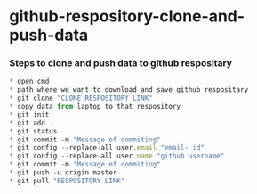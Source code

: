 # github-respository-clone-and-push-data

### Steps to clone and push data to github respositary

```jsx harmony
* open cmd 
* path where we want to download and save github respositary
* git clone "CLONE RESPOSITORY LINK"
* copy data from laptop to that respository
* git init
* git add .
* git status
* git commit -m "Message of commiting"
* git config --replace-all user.email "email- id"
* git config --replace-all user.name "github username"
* git commit -m "Message of commiting"
* git push -u origin master
* git pull "RESPOSITORY LINK"
```
